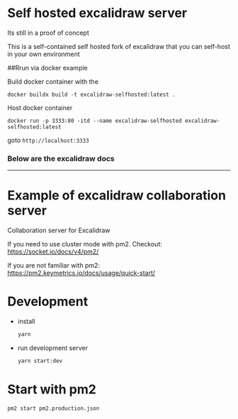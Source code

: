 # Self hosted excalidraw server
Its still in a proof of concept

This is a self-contained self hosted fork of excalidraw that you can 
self-host in your own environment

##Rrun via docker example

Build docker container with the 
```
docker buildx build -t excalidraw-selfhosted:latest .
```
Host docker container
```
docker run -p 3333:80 -itd --name excalidraw-selfhosted excalidraw-selfhosted:latest 
```
goto `http://localhost:3333`

### Below are the excalidraw docs

---
# Example of excalidraw collaboration server

Collaboration server for Excalidraw

If you need to use cluster mode with pm2. Checkout: https://socket.io/docs/v4/pm2/

If you are not familiar with pm2: https://pm2.keymetrics.io/docs/usage/quick-start/

# Development

- install

  ```sh
  yarn
  ```

- run development server

  ```sh
  yarn start:dev
  ```

# Start with pm2

```
pm2 start pm2.production.json
```
